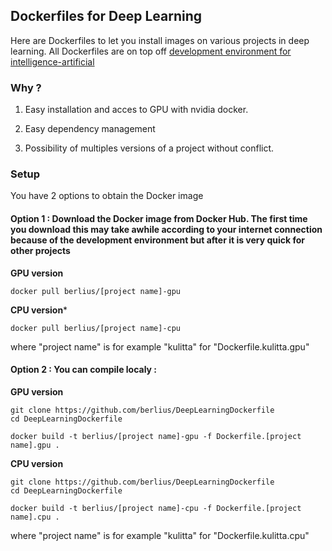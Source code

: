 ## Dockerfiles for Deep Learning

Here are Dockerfiles to let you install images on various projects in deep learning. All Dockerfiles are on top off [development environment for intelligence-artificial]( https://github.com/berlius/artificial-intelligence)

### Why ?
1. Easy installation and acces to GPU with nvidia docker.

2. Easy dependency management

3. Possibility of multiples versions of a project without conflict.


### Setup

You have 2 options to obtain the Docker image
#### Option 1 : Download the Docker image from Docker Hub. The first time you download this may take awhile according to your internet connection  because of the development environment but after it is very quick for other projects 

**GPU version**

````
docker pull berlius/[project name]-gpu
````
**CPU version***

````
docker pull berlius/[project name]-cpu
````
where "project name" is for example "kulitta" for "Dockerfile.kulitta.gpu"

#### Option 2 : You can compile localy :

**GPU version**

````
git clone https://github.com/berlius/DeepLearningDockerfile
cd DeepLearningDockerfile

docker build -t berlius/[project name]-gpu -f Dockerfile.[project name].gpu .
````
**CPU version**

````
git clone https://github.com/berlius/DeepLearningDockerfile
cd DeepLearningDockerfile

docker build -t berlius/[project name]-cpu -f Dockerfile.[project name].cpu .
````
where "project name" is for example "kulitta" for "Dockerfile.kulitta.cpu"


